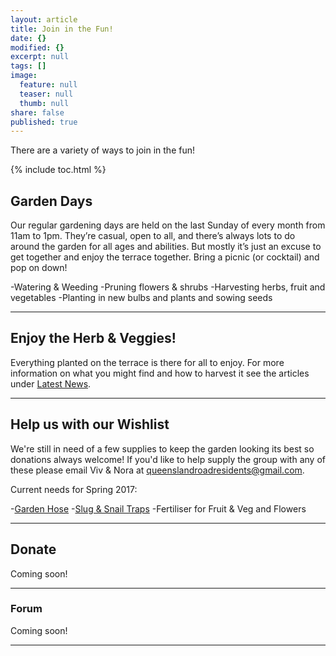 ```yaml
---
layout: article
title: Join in the Fun!
date: {}
modified: {}
excerpt: null
tags: []
image:
  feature: null
  teaser: null
  thumb: null
share: false
published: true
---
```


There are a variety of ways to join in the fun!

{% include toc.html %}

## Garden Days

Our regular gardening days are held on the last Sunday of every month from 11am to 1pm. They’re casual, open to all, and there’s always lots to do around the garden for all ages and abilities. But mostly it’s just an excuse to get together and enjoy the terrace together. Bring a picnic (or cocktail) and pop on down!
 
 -Watering & Weeding
 -Pruning flowers & shrubs
 -Harvesting herbs, fruit and vegetables
 -Planting in new bulbs and plants and sowing seeds

---

## Enjoy the Herb & Veggies!

Everything planted on the terrace is there for all to enjoy. For more information on what you might find and how to harvest it see the articles under [Latest News](https://qn7gardening.github.io/articles/). 

---

## Help us with our Wishlist

We're still in need of a few supplies to keep the garden looking its best so donations always welcome! If you'd like to help supply the group with any of these please email Viv & Nora at <queenslandroadresidents@gmail.com>.  

Current needs for Spring 2017:

-[Garden Hose](http://www.waterirrigation.co.uk/lay-flat-garden-hose-with-7-function-spray-gun-50ft.html) 
-[Slug & Snail Traps](http://www.ebay.co.uk/itm/like/192142538951)
-Fertiliser for Fruit & Veg and Flowers

---

## Donate

Coming soon!

---

### Forum

Coming soon!

---

